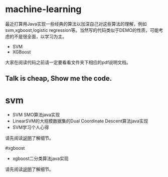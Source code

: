
# machine-learning

最近打算用Java实现一些经典的算法以加深自己对这些算法的理解，例如svm,xgboost,logistic regression等。当然写的代码类似于DEMO的性质，可能考虑的不是很全面，以学习为主。
- SVM 
- XGBoost

大家在阅读代码之前请一定要看看文件夹下相应的pdf说明文档。

## Talk is cheap, Show me the code.

# svm

- SVM SMO算法java实现
- LinearSVM的大规模数据集的Dual Coordinate Descent算法java实现
- SVM学习个人心得

请先阅读[说明](https://github.com/wangjialin114/machine-learning/blob/master/svm/svm.pdf)了解细节。

#xgboost

- xgboost二分类算法java实现

请先阅读[说明](https://github.com/wangjialin114/machine-learning/blob/master/xgboost/XGBoost.pdf)了解细节。
